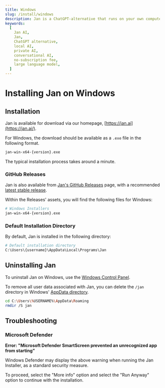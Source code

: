 ```yaml
---
title: Windows
slug: /install/windows
description: Jan is a ChatGPT-alternative that runs on your own computer, with a local API server.
keywords:
  [
    Jan AI,
    Jan,
    ChatGPT alternative,
    local AI,
    private AI,
    conversational AI,
    no-subscription fee,
    large language model,
  ]
---
```


# Installing Jan on Windows

## Installation

Jan is available for download via our homepage, [https://jan.ai](https://jan.ai/).

For Windows, the download should be available as a `.exe` file in the following format.

```bash
jan-win-x64-{version}.exe
```

The typical installation process takes around a minute.

### GitHub Releases

Jan is also available from [Jan's GitHub Releases](https://github.com/janhq/jan/releases) page, with a recommended [latest stable release](https://github.com/janhq/jan/releases/latest).

Within the Releases' assets, you will find the following files for Windows:

```bash
# Windows Installers
jan-win-x64-{version}.exe
```

### Default Installation Directory

By default, Jan is installed in the following directory:

```bash
# Default installation directory
C:\Users\{username}\AppData\Local\Programs\Jan
```

## Uninstalling Jan

To uninstall Jan on Windows, use the [Windows Control Panel](https://support.microsoft.com/en-us/windows/uninstall-or-remove-apps-and-programs-in-windows-4b55f974-2cc6-2d2b-d092-5905080eaf98).

To remove all user data associated with Jan, you can delete the `/jan` directory in Windows' [AppData directory](https://superuser.com/questions/632891/what-is-appdata).

```bash
cd C:\Users\%USERNAME%\AppData\Roaming
rmdir /S jan
```

## Troubleshooting

### Microsoft Defender

**Error: "Microsoft Defender SmartScreen prevented an unrecognized app from starting"**

Windows Defender may display the above warning when running the Jan Installer, as a standard security measure.

To proceed, select the "More info" option and select the "Run Anyway" option to continue with the installation.
